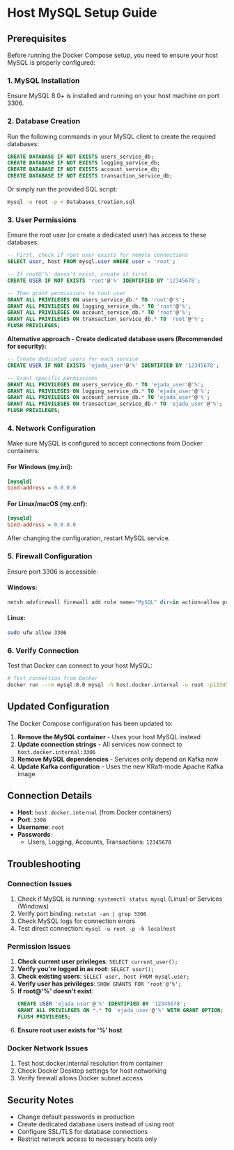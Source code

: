 # Host MySQL Setup Guide

## Prerequisites

Before running the Docker Compose setup, you need to ensure your host MySQL is properly configured:

### 1. MySQL Installation
Ensure MySQL 8.0+ is installed and running on your host machine on port 3306.

### 2. Database Creation
Run the following commands in your MySQL client to create the required databases:

```sql
CREATE DATABASE IF NOT EXISTS users_service_db;
CREATE DATABASE IF NOT EXISTS logging_service_db;
CREATE DATABASE IF NOT EXISTS account_service_db;
CREATE DATABASE IF NOT EXISTS transaction_service_db;
```

Or simply run the provided SQL script:
```bash
mysql -u root -p < Databases_Creation.sql
```

### 3. User Permissions
Ensure the root user (or create a dedicated user) has access to these databases:

```sql
-- First, check if root user exists for remote connections
SELECT user, host FROM mysql.user WHERE user = 'root';

-- If root@'%' doesn't exist, create it first
CREATE USER IF NOT EXISTS 'root'@'%' IDENTIFIED BY '12345678';

-- Then grant permissions to root user
GRANT ALL PRIVILEGES ON users_service_db.* TO 'root'@'%';
GRANT ALL PRIVILEGES ON logging_service_db.* TO 'root'@'%';
GRANT ALL PRIVILEGES ON account_service_db.* TO 'root'@'%';
GRANT ALL PRIVILEGES ON transaction_service_db.* TO 'root'@'%';
FLUSH PRIVILEGES;
```

**Alternative approach - Create dedicated database users (Recommended for security):**
```sql
-- Create dedicated users for each service
CREATE USER IF NOT EXISTS 'ejada_user'@'%' IDENTIFIED BY '12345678';

-- Grant specific permissions
GRANT ALL PRIVILEGES ON users_service_db.* TO 'ejada_user'@'%';
GRANT ALL PRIVILEGES ON logging_service_db.* TO 'ejada_user'@'%';
GRANT ALL PRIVILEGES ON account_service_db.* TO 'ejada_user'@'%';
GRANT ALL PRIVILEGES ON transaction_service_db.* TO 'ejada_user'@'%';
FLUSH PRIVILEGES;
```

### 4. Network Configuration
Make sure MySQL is configured to accept connections from Docker containers:

#### For Windows (my.ini):
```ini
[mysqld]
bind-address = 0.0.0.0
```

#### For Linux/macOS (my.cnf):
```ini
[mysqld]
bind-address = 0.0.0.0
```

After changing the configuration, restart MySQL service.

### 5. Firewall Configuration
Ensure port 3306 is accessible:

#### Windows:
```powershell
netsh advfirewall firewall add rule name="MySQL" dir=in action=allow protocol=TCP localport=3306
```

#### Linux:
```bash
sudo ufw allow 3306
```

### 6. Verify Connection
Test that Docker can connect to your host MySQL:

```bash
# Test connection from Docker
docker run --rm mysql:8.0 mysql -h host.docker.internal -u root -p12345678 -e "SELECT 1"
```

## Updated Configuration

The Docker Compose configuration has been updated to:

1. **Remove the MySQL container** - Uses your host MySQL instead
2. **Update connection strings** - All services now connect to `host.docker.internal:3306`
3. **Remove MySQL dependencies** - Services only depend on Kafka now
4. **Update Kafka configuration** - Uses the new KRaft-mode Apache Kafka image

## Connection Details

- **Host**: `host.docker.internal` (from Docker containers)
- **Port**: `3306`
- **Username**: `root`
- **Passwords**: 
  - Users, Logging, Accounts, Transactions: `12345678`

## Troubleshooting

### Connection Issues
1. Check if MySQL is running: `systemctl status mysql` (Linux) or Services (Windows)
2. Verify port binding: `netstat -an | grep 3306`
3. Check MySQL logs for connection errors
4. Test direct connection: `mysql -u root -p -h localhost`

### Permission Issues
1. **Check current user privileges**: `SELECT current_user();`
2. **Verify you're logged in as root**: `SELECT user();`
3. **Check existing users**: `SELECT user, host FROM mysql.user;`
4. **Verify user has privileges**: `SHOW GRANTS FOR 'root'@'%';`
5. **If root@'%' doesn't exist**: 
   ```sql
   CREATE USER 'ejada_user'@'%' IDENTIFIED BY '12345678';
   GRANT ALL PRIVILEGES ON *.* TO 'ejada_user'@'%' WITH GRANT OPTION;
   FLUSH PRIVILEGES;
   ```
6. **Ensure root user exists for '%' host**

### Docker Network Issues
1. Test host.docker.internal resolution from container
2. Check Docker Desktop settings for host networking
3. Verify firewall allows Docker subnet access

## Security Notes

- Change default passwords in production
- Create dedicated database users instead of using root
- Configure SSL/TLS for database connections
- Restrict network access to necessary hosts only
